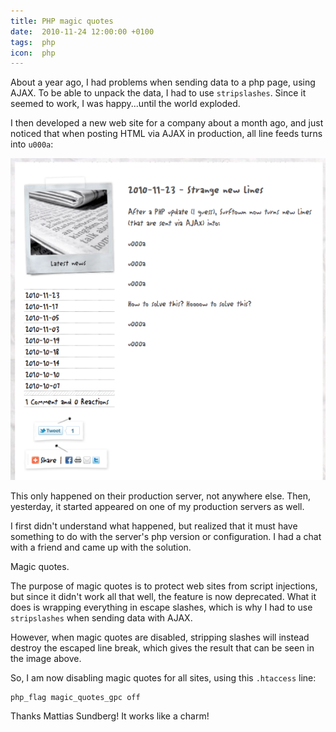 ```yaml
---
title: PHP magic quotes
date:  2010-11-24 12:00:00 +0100
tags:  php
icon:  php
---
```


About a year ago, I had problems when sending data to a php page, using AJAX. To
be able to unpack the data, I had to use `stripslashes`. Since it seemed to work, 
I was happy...until the world exploded.

I then developed a new web site for a company about a month ago, and just noticed
that when posting HTML via AJAX in production, all line feeds turns into `u000a`:

![Magic quotes](/assets/blog/2010/101124.png "Magic quotes in action")

This only happened on their production server, not anywhere else. Then, yesterday,
it started appeared on one of my production servers as well. 

I first didn't understand what happened, but realized that it must have something
to do with the server's php version or configuration. I had a chat with a friend
and came up with the solution.

Magic quotes.

The purpose of magic quotes is to protect web sites from script injections, but
since it didn't work all that well, the feature is now deprecated. What it does
is wrapping everything in escape slashes, which is why I had to use `stripslashes`
when sending data with AJAX.

However, when magic quotes are disabled, stripping slashes will instead destroy
the escaped line break, which gives the result that can be seen in the image above.

So, I am now disabling magic quotes for all sites, using this `.htaccess` line:

```
php_flag magic_quotes_gpc off
```

Thanks Mattias Sundberg! It works like a charm!
